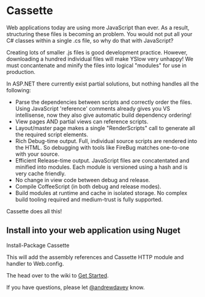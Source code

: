 # Cassette
Web applications today are using more JavaScript than ever. As a result, structuring these files is becoming an problem. You would not put all your C# classes within a single .cs file, so why do that with JavaScript?

Creating lots of smaller .js files is good development practice. However, downloading a hundred individual files will make YSlow very unhappy! We must concantenate and minify the files into logical "modules" for use in production.

In ASP.NET there currently exist partial solutions, but nothing handles all the following:

* Parse the dependencies between scripts and correctly order the files.
  Using JavaScript 'reference' comments already gives you VS intellisense, now they also give automatic build dependency ordering!
* View pages AND partial views can reference scripts.
* Layout/master page makes a single "RenderScripts" call to generate all the required script elements.
* Rich Debug-time output.
  Full, individual source scripts are rendered into the HTML. So debugging with tools like FireBug matches one-to-one with your source.
* Efficient Release-time output.
  JavaScript files are concatentated and minified into modules. Each module is versioned using a hash and is very cache friendly.
* No change in view code between debug and release.
* Compile CoffeeScript (in both debug and release modes).
* Build modules at runtime and cache in isolated storage.
  No complex build tooling required and medium-trust is fully supported.

Cassette does all this!

## Install into your web application using Nuget
Install-Package Cassette

This will add the assembly references and Cassette HTTP module and handler to Web.config. 

The head over to the wiki to [Get Started](https://github.com/andrewdavey/cassette/wiki/Getting-Started).

If you have questions, please let [@andrewdavey](http://twitter.com/andrewdavey) know.
